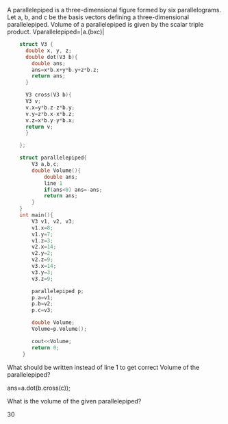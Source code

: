 A parallelepiped is a three-dimensional figure formed by six parallelograms. Let a, b, and c be the basis vectors defining a three-dimensional parallelepiped. Volume of a parallelepiped is given by the scalar triple product.
Vparallelepiped=|a.(bxc)|

```cpp
    struct V3 {
      double x, y, z;
      double dot(V3 b){
        double ans;
        ans=x*b.x+y*b.y+z*b.z;
        return ans;
      }

      V3 cross(V3 b){
      V3 v;
      v.x=y*b.z-z*b.y;
      v.y=z*b.x-x*b.z;
      v.z=x*b.y-y*b.x;
      return v;
      }

    };

    struct parallelepiped{
        V3 a,b,c;
        double Volume(){
            double ans;
            line 1
            if(ans<0) ans=-ans;
            return ans;
        }
    }
    int main(){
        V3 v1, v2, v3;
        v1.x=8;
        v1.y=7;
        v1.z=3;
        v2.x=14;
        v2.y=2;
        v2.z=9;
        v3.x=14;
        v3.y=3;
        v3.z=9;

        parallelepiped p;
        p.a=v1;
        p.b=v2;
        p.c=v3;

        double Volume;
        Volume=p.Volume();

        cout<<Volume;
    	return 0;
     }
```   

What should be written instead of line 1 to get correct Volume of the parallelepiped?


ans=a.dot(b.cross(c));


What is the volume of the given parallelepiped?

30

